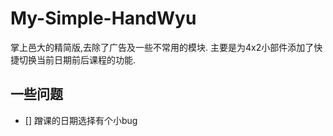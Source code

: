 # My-Simple-HandWyu

掌上邑大的精简版,去除了广告及一些不常用的模块.
主要是为4x2小部件添加了快捷切换当前日期前后课程的功能.

## 一些问题

- [] 蹭课的日期选择有个小bug